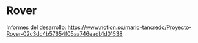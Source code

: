 # Rover
Informes del desarrollo: https://www.notion.so/mario-tancredo/Proyecto-Rover-02c3dc4b57654f05aa746eadb1d01538